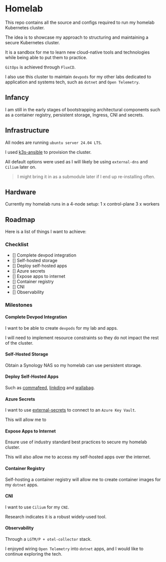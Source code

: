 # Homelab

This repo contains all the source and configs required to run my homelab Kubernetes cluster.

The idea is to showcase my approach to structuring and maintaining a secure Kubernetes cluster.

It is a sandbox for me to learn new cloud-native tools and technologies while being able to put them to practice.

`GitOps` is achieved through `FluxCD`.

I also use this cluster to maintain `devpods` for my other labs dedicated to application and systems tech, such as `dotnet` and `Open Telemetry`.

## Infancy

I am still in the early stages of bootstrapping architectural components such as a container registry, persistent storage, Ingress, CNI and secrets.

## Infrastructure

All nodes are running `ubuntu server 24.04 LTS`.

I used [k3s-ansible](https://github.com/k3s-io/k3s-ansible) to provision the cluster.

All default options were used as I will likely be using `external-dns` and `Cilium` later on.

> I might bring it in as a submodule later if I end up re-installing often.

## Hardware

Currently my homelab runs in a 4-node setup:
1 x control-plane
3 x workers

## Roadmap

Here is a list of things I want to achieve:

### Checklist

- [] Complete devpod integration
- [] Self-hosted storage
- [] Deploy self-hosted apps
- [] Azure secrets
- [] Expose apps to internet
- [] Container registry
- [] CNI
- [] Observability

### Milestones

#### Complete Devpod Integration

I want to be able to create `devpods` for my lab and apps.

I will need to implement resource constraints so they do not impact the rest of the cluster.

#### Self-Hosted Storage

Obtain a Synology NAS so my homelab can use persistent storage.

#### Deploy Self-Hosted Apps

Such as [commafeed](https://www.commafeed.com/#/welcome), [linkding](https://github.com/sissbruecker/linkding) and [wallabag](https://wallabag.org/).

#### Azure Secrets

I want to use [external-secrets](https://external-secrets.io/latest/) to connect to an `Azure Key Vault`.

This will allow me to

#### Expose Apps to Internet

Ensure use of industry standard best practices to secure my homelab cluster.

This will also allow me to access my self-hosted apps over the internet.

#### Container Registry

Self-hosting a container registry will allow me to create container images for my `dotnet` apps.

#### CNI

I want to use `Cilium` for my `CNI`.

Research indicates it is a robust widely-used tool.

#### Observability

Through a `LGTM/P + otel-collector` stack.

I enjoyed wiring `Open Telemetry` into `dotnet` apps, and I would like to continue exploring the tech.
